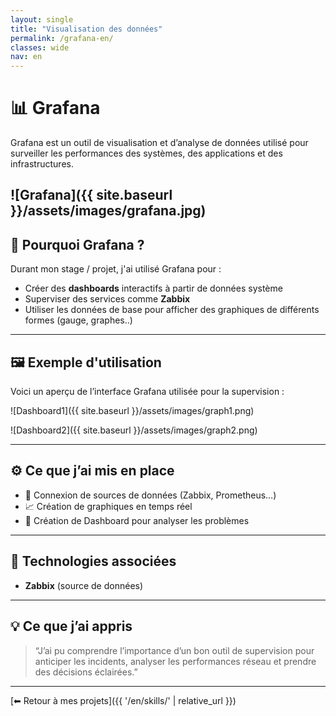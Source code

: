 ```yaml
---
layout: single
title: "Visualisation des données"
permalink: /grafana-en/
classes: wide
nav: en
---
```


# 📊 Grafana

Grafana est un outil de visualisation et d’analyse de données utilisé pour surveiller les performances des systèmes, des applications et des infrastructures.

![Grafana]({{ site.baseurl }}/assets/images/grafana.jpg)
---

## 🧠 Pourquoi Grafana ?

Durant mon stage / projet, j'ai utilisé Grafana pour :

- Créer des **dashboards** interactifs à partir de données système
- Superviser des services comme **Zabbix**
- Utiliser les données de base pour afficher des graphiques de différents formes (gauge, graphes..)

---

## 🖼️ Exemple d'utilisation

Voici un aperçu de l’interface Grafana utilisée pour la supervision :

![Dashboard1]({{ site.baseurl }}/assets/images/graph1.png)

![Dashboard2]({{ site.baseurl }}/assets/images/graph2.png)

---

## ⚙️ Ce que j’ai mis en place

- 🔌 Connexion de sources de données (Zabbix, Prometheus…)
- 📈 Création de graphiques en temps réel
- 🚨 Création de Dashboard pour analyser les problèmes

---

## 🧩 Technologies associées

- **Zabbix** (source de données)

---

## 💡 Ce que j’ai appris

> “J’ai pu comprendre l’importance d’un bon outil de supervision pour anticiper les incidents, analyser les performances réseau et prendre des décisions éclairées.”

---

[⬅ Retour à mes projets]({{ '/en/skills/' | relative_url }})

